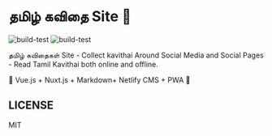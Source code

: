 # தமிழ் கவிதை Site 💚

![build-test](https://github.com/mskian/vue-markdown-blog/workflows/build-test/badge.svg) ![build-test](https://github.com/mskian/vue-markdown-blog/workflows/format/badge.svg)  

தமிழ் கவிதைகள் Site - Collect kavithai Around Social Media and Social Pages - Read Tamil Kavithai both online and offline.  

🦄 Vue.js + Nuxt.js + Markdown+ Netlify CMS + PWA 💚  

## LICENSE

MIT
